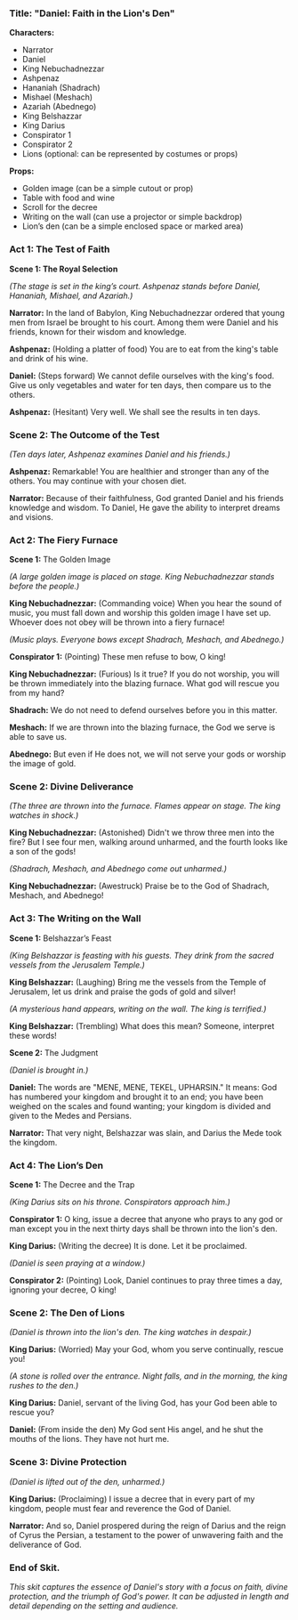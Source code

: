 
### Title: "Daniel: Faith in the Lion's Den"

**Characters:**

- Narrator
- Daniel
- King Nebuchadnezzar
- Ashpenaz
- Hananiah (Shadrach)
- Mishael (Meshach)
- Azariah (Abednego)
- King Belshazzar
- King Darius
- Conspirator 1
- Conspirator 2
- Lions (optional: can be represented by costumes or props)

**Props:**

- Golden image (can be a simple cutout or prop)
- Table with food and wine
- Scroll for the decree
- Writing on the wall (can use a projector or simple backdrop)
- Lion’s den (can be a simple enclosed space or marked area)

### Act 1: The Test of Faith

**Scene 1: The Royal Selection**

*(The stage is set in the king’s court. Ashpenaz stands before Daniel, Hananiah, Mishael, and Azariah.)*

**Narrator:** In the land of Babylon, King Nebuchadnezzar ordered that young men from Israel be brought to his court. Among them were Daniel and his friends, known for their wisdom and knowledge.

**Ashpenaz:** (Holding a platter of food) You are to eat from the king's table and drink of his wine.

**Daniel:** (Steps forward) We cannot defile ourselves with the king's food. Give us only vegetables and water for ten days, then compare us to the others.

**Ashpenaz:** (Hesitant) Very well. We shall see the results in ten days.

### Scene 2: The Outcome of the Test

*(Ten days later, Ashpenaz examines Daniel and his friends.)*

**Ashpenaz:** Remarkable! You are healthier and stronger than any of the others. You may continue with your chosen diet.

**Narrator:** Because of their faithfulness, God granted Daniel and his friends knowledge and wisdom. To Daniel, He gave the ability to interpret dreams and visions.

### Act 2: The Fiery Furnace

**Scene 1:** The Golden Image

*(A large golden image is placed on stage. King Nebuchadnezzar stands before the people.)*

**King Nebuchadnezzar:** (Commanding voice) When you hear the sound of music, you must fall down and worship this golden image I have set up. Whoever does not obey will be thrown into a fiery furnace!

*(Music plays. Everyone bows except Shadrach, Meshach, and Abednego.)*

**Conspirator 1:** (Pointing) These men refuse to bow, O king!

**King Nebuchadnezzar:** (Furious) Is it true? If you do not worship, you will be thrown immediately into the blazing furnace. What god will rescue you from my hand?

**Shadrach:** We do not need to defend ourselves before you in this matter.

**Meshach:** If we are thrown into the blazing furnace, the God we serve is able to save us.

**Abednego:** But even if He does not, we will not serve your gods or worship the image of gold.

### Scene 2: Divine Deliverance

*(The three are thrown into the furnace. Flames appear on stage. The king watches in shock.)*

**King Nebuchadnezzar:** (Astonished) Didn't we throw three men into the fire? But I see four men, walking around unharmed, and the fourth looks like a son of the gods!

*(Shadrach, Meshach, and Abednego come out unharmed.)*

**King Nebuchadnezzar:** (Awestruck) Praise be to the God of Shadrach, Meshach, and Abednego!

### Act 3: The Writing on the Wall

**Scene 1:** Belshazzar’s Feast

*(King Belshazzar is feasting with his guests. They drink from the sacred vessels from the Jerusalem Temple.)*

**King Belshazzar:** (Laughing) Bring me the vessels from the Temple of Jerusalem, let us drink and praise the gods of gold and silver!

*(A mysterious hand appears, writing on the wall. The king is terrified.)*

**King Belshazzar:** (Trembling) What does this mean? Someone, interpret these words!

**Scene 2:** The Judgment

*(Daniel is brought in.)*

**Daniel:** The words are "MENE, MENE, TEKEL, UPHARSIN." It means: God has numbered your kingdom and brought it to an end; you have been weighed on the scales and found wanting; your kingdom is divided and given to the Medes and Persians.

**Narrator:** That very night, Belshazzar was slain, and Darius the Mede took the kingdom.

### Act 4: The Lion’s Den

**Scene 1:** The Decree and the Trap

*(King Darius sits on his throne. Conspirators approach him.)*

**Conspirator 1:** O king, issue a decree that anyone who prays to any god or man except you in the next thirty days shall be thrown into the lion's den.

**King Darius:** (Writing the decree) It is done. Let it be proclaimed.

*(Daniel is seen praying at a window.)*

**Conspirator 2:** (Pointing) Look, Daniel continues to pray three times a day, ignoring your decree, O king!

### Scene 2: The Den of Lions

*(Daniel is thrown into the lion's den. The king watches in despair.)*

**King Darius:** (Worried) May your God, whom you serve continually, rescue you!

*(A stone is rolled over the entrance. Night falls, and in the morning, the king rushes to the den.)*

**King Darius:** Daniel, servant of the living God, has your God been able to rescue you?

**Daniel:** (From inside the den) My God sent His angel, and he shut the mouths of the lions. They have not hurt me.

### Scene 3: Divine Protection

*(Daniel is lifted out of the den, unharmed.)*

**King Darius:** (Proclaiming) I issue a decree that in every part of my kingdom, people must fear and reverence the God of Daniel.

**Narrator:** And so, Daniel prospered during the reign of Darius and the reign of Cyrus the Persian, a testament to the power of unwavering faith and the deliverance of God.

### End of Skit.

*This skit captures the essence of Daniel's story with a focus on faith, divine protection, and the triumph of God's power. It can be adjusted in length and detail depending on the setting and audience.*
